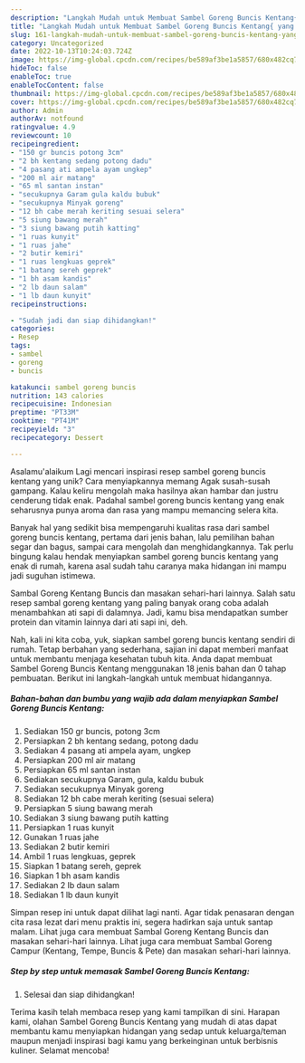 ```yaml
---
description: "Langkah Mudah untuk Membuat Sambel Goreng Buncis Kentang{ yang Lezat"
title: "Langkah Mudah untuk Membuat Sambel Goreng Buncis Kentang{ yang Lezat"
slug: 161-langkah-mudah-untuk-membuat-sambel-goreng-buncis-kentang-yang-lezat
category: Uncategorized
date: 2022-10-13T10:24:03.724Z
image: https://img-global.cpcdn.com/recipes/be589af3be1a5857/680x482cq70/sambel-goreng-buncis-kentang-foto-resep-utama.jpg
hideToc: false
enableToc: true
enableTocContent: false
thumbnail: https://img-global.cpcdn.com/recipes/be589af3be1a5857/680x482cq70/sambel-goreng-buncis-kentang-foto-resep-utama.jpg
cover: https://img-global.cpcdn.com/recipes/be589af3be1a5857/680x482cq70/sambel-goreng-buncis-kentang-foto-resep-utama.jpg
author: Admin
authorAv: notfound
ratingvalue: 4.9
reviewcount: 10
recipeingredient:
- "150 gr buncis potong 3cm"
- "2 bh kentang sedang potong dadu"
- "4 pasang ati ampela ayam ungkep"
- "200 ml air matang"
- "65 ml santan instan"
- "secukupnya Garam gula kaldu bubuk"
- "secukupnya Minyak goreng"
- "12 bh cabe merah keriting sesuai selera"
- "5 siung bawang merah"
- "3 siung bawang putih katting"
- "1 ruas kunyit"
- "1 ruas jahe"
- "2 butir kemiri"
- "1 ruas lengkuas geprek"
- "1 batang sereh geprek"
- "1 bh asam kandis"
- "2 lb daun salam"
- "1 lb daun kunyit"
recipeinstructions:

- "Sudah jadi dan siap dihidangkan!"
categories:
- Resep
tags:
- sambel
- goreng
- buncis

katakunci: sambel goreng buncis 
nutrition: 143 calories
recipecuisine: Indonesian
preptime: "PT33M"
cooktime: "PT41M"
recipeyield: "3"
recipecategory: Dessert

---
```



Asalamu'alaikum Lagi mencari inspirasi resep sambel goreng buncis kentang yang unik? Cara menyiapkannya memang Agak susah-susah gampang. Kalau keliru mengolah maka hasilnya akan hambar dan justru cenderung tidak enak. Padahal sambel goreng buncis kentang yang enak seharusnya punya aroma dan rasa yang mampu memancing selera kita.


Banyak hal yang sedikit bisa mempengaruhi kualitas rasa dari sambel goreng buncis kentang, pertama dari jenis bahan, lalu pemilihan bahan segar dan bagus, sampai cara mengolah dan menghidangkannya. Tak perlu bingung kalau hendak menyiapkan sambel goreng buncis kentang yang enak di rumah, karena asal sudah tahu caranya maka hidangan ini mampu jadi suguhan istimewa.

Sambal Goreng Kentang Buncis dan masakan sehari-hari lainnya. Salah satu resep sambal goreng kentang yang paling banyak orang coba adalah menambahkan ati sapi di dalamnya. Jadi, kamu bisa mendapatkan sumber protein dan vitamin lainnya dari ati sapi ini, deh.


Nah, kali ini kita coba, yuk, siapkan sambel goreng buncis kentang sendiri di rumah. Tetap berbahan yang sederhana, sajian ini dapat memberi manfaat untuk membantu menjaga kesehatan tubuh kita. Anda dapat membuat Sambel Goreng Buncis Kentang menggunakan 18 jenis bahan dan 0 tahap pembuatan. Berikut ini langkah-langkah untuk membuat hidangannya.

<!--inarticleads1-->

##### Bahan-bahan dan bumbu yang wajib ada dalam menyiapkan Sambel Goreng Buncis Kentang:

1. Sediakan 150 gr buncis, potong 3cm
1. Persiapkan 2 bh kentang sedang, potong dadu
1. Sediakan 4 pasang ati ampela ayam, ungkep
1. Persiapkan 200 ml air matang
1. Persiapkan 65 ml santan instan
1. Sediakan secukupnya Garam, gula, kaldu bubuk
1. Sediakan secukupnya Minyak goreng
1. Sediakan 12 bh cabe merah keriting (sesuai selera)
1. Persiapkan 5 siung bawang merah
1. Sediakan 3 siung bawang putih katting
1. Persiapkan 1 ruas kunyit
1. Gunakan 1 ruas jahe
1. Sediakan 2 butir kemiri
1. Ambil 1 ruas lengkuas, geprek
1. Siapkan 1 batang sereh, geprek
1. Siapkan 1 bh asam kandis
1. Sediakan 2 lb daun salam
1. Sediakan 1 lb daun kunyit


Simpan resep ini untuk dapat dilihat lagi nanti. Agar tidak penasaran dengan cita rasa lezat dari menu praktis ini, segera hadirkan saja untuk santap malam. Lihat juga cara membuat Sambal Goreng Kentang Buncis dan masakan sehari-hari lainnya. Lihat juga cara membuat Sambal Goreng Campur (Kentang, Tempe, Buncis &amp; Pete) dan masakan sehari-hari lainnya. 

<!--inarticleads2-->

##### Step by step untuk memasak Sambel Goreng Buncis Kentang:


1. Selesai dan siap dihidangkan!



Terima kasih telah membaca resep yang kami tampilkan di sini. Harapan kami, olahan Sambel Goreng Buncis Kentang yang mudah di atas dapat membantu kamu menyiapkan hidangan yang sedap untuk keluarga/teman maupun menjadi inspirasi bagi kamu yang berkeinginan untuk berbisnis kuliner. Selamat mencoba!
